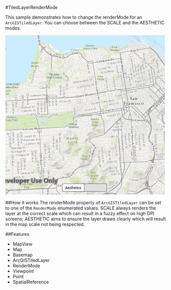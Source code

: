 #TiledLayerRenderMode

This sample demonstrates how to change the renderMode for an `ArcGISTiledLayer`. You can choose between the SCALE and the AESTHETIC modes.

![](screenshot.png)

##How it works
The renderMode property of `ArcGISTiledLayer` can be set to one of the `RenderMode` enumerated values. SCALE always renders the layer at the correct scale which can result in a fuzzy effect on high DPI screens; AESTHETIC aims to ensure the layer draws clearly which will result in the map scale not being respected.

##Features
- MapView
- Map
- Basemap
- ArcGISTiledLayer
- RenderMode
- Viewpoint
- Point
- SpatialReference